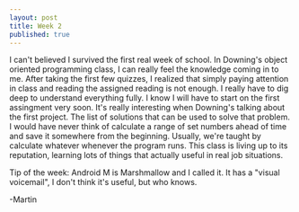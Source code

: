 ```yaml
---
layout: post
title: Week 2
published: true
---
```


  I can't believed I survived the first real week of school.  In Downing's object oriented programming class, I can really feel the knowledge coming in to me.  After taking the first few quizzes, I realized that simply paying attention in class and reading the assigned reading is not enough.  I really have to dig deep to understand everything fully.  I know I will have to start on the first assingment very soon.  It's really interesting when Downing's talking about the first project.  The list of solutions that can be used to solve that problem.  I would have never think of calculate a range of set numbers ahead of time and save it somewhere from the beginning.  Usually, we're taught by calculate whatever whenever the program runs.  This class is living up to its reputation, learning lots of things that actually useful in real job situations.
  
  Tip of the week:  Android M is Marshmallow and I called it.  It has a "visual voicemail",  I don't think it's useful, but who knows.  
  
-Martin
